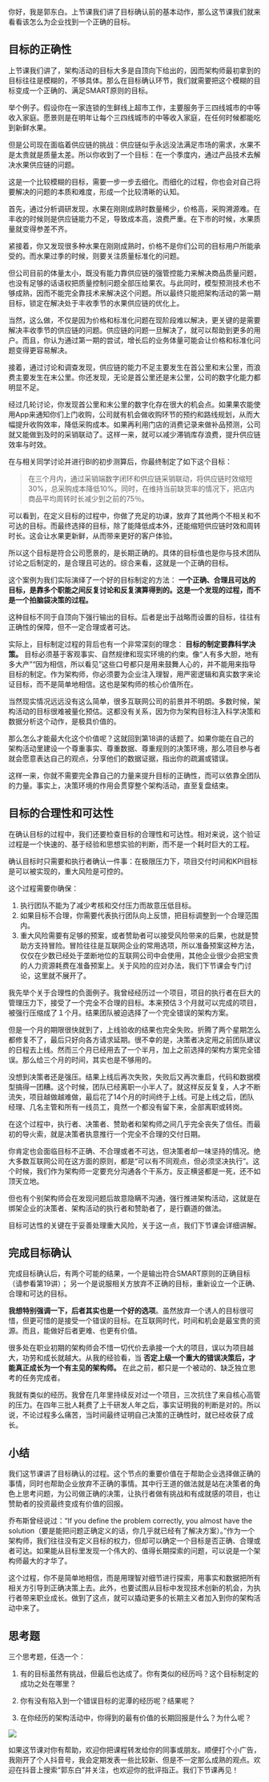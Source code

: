 你好，我是郭东白。上节课我们讲了目标确认前的基本动作，那么这节课我们就来看看该怎么为企业找到一个正确的目标。

## 目标的正确性

上节课我们讲了，架构活动的目标大多是自顶向下给出的，因而架构师最初拿到的目标往往是模糊的，不够具体。那么在目标确认环节，我们就需要把这个模糊的目标变成一个正确的、满足SMART原则的目标。

举个例子。假设你在一家连锁的生鲜线上超市工作，主要服务于三四线城市的中等收入家庭。愿景则是在明年让每个三四线城市的中等收入家庭，在任何时候都能吃到新鲜水果。

但是公司现在面临着供应链的挑战：供应链似乎永远没法满足市场的需求，水果不是太贵就是质量太差。所以你收到了一个目标：在一个季度内，通过产品技术去解决水果供应链的问题。

这是一个比较模糊的目标，需要一步一步去细化。而细化的过程，你也会对自己将要解决的问题的本质和难度，形成一个比较清晰的认知。

首先，通过分析调研发现，水果在刚刚成熟时数量稀少，价格高，采购溯源难。在丰收的时候则是供应链能力不足，导致成本高，浪费严重。在下市的时候，水果质量就变得参差不齐。

紧接着，你又发现很多种水果在刚刚成熟时，价格不是你们公司的目标用户所能承受的。而水果过季的时候，则要关注质量标准化的问题。

但公司目前的体量太小，既没有能力靠供应链的强管控能力来解决商品质量问题，也没有足够的话语权把质量控制问题全部压给果农。与此同时，模型预测技术也不够成熟，因而不能完全靠技术来解决这个问题。所以最终只能把架构活动的第一期目标，锁定在解决处于丰收季节的水果供应链的优化上。

当然，这么做，不仅是因为价格和标准化问题在现阶段难以解决，更关键的是需要解决丰收季节的供应链的问题。供应链的问题一旦解决了，就可以帮助到更多的用户。而且，你认为通过第一期的尝试，增长后的业务体量可能会让价格和标准化问题变得更容易解决。

接着，通过讨论和调查发现，供应链的能力不足主要发生在首公里和末公里，而浪费主要发生在末公里。你还发现，无论是首公里还是末公里，公司的数字化能力都明显不足。

经过几轮讨论，你发现首公里和末公里的数字化存在很大的机会点。如果果农能使用App来通知你们上门收购，公司就有机会做收购环节的预约和路线规划，从而大幅提升收购效率，降低采购成本。如果再利用门店的消费记录来做补品预测，公司就又能做到及时的采销联动了。这样一来，就可以减少滞销库存浪费，提升供应链效率与时效。

在与相关同学讨论并进行BI的初步测算后，你最终制定了如下这个目标：

> 在三个月内，通过采销端数字闭环和供应链采销联动，将供应链时效缩短30%，总采购成本降低10%。同时，在维持当前缺货率的情况下，把店内商品平均周转时长减少到之前的75％。

可以看到，在定义目标的过程中，你做了充足的功课，放弃了其他两个不相关和不可达的目标。而最终选择的目标，除了能降低成本外，还能缩短供应链时效和周转时长。这会让水果更新鲜，从而带来更好的客户体验。

所以这个目标是符合公司愿景的，是长期正确的。具体的目标值也是你与技术团队讨论之后制定的，是合理且可达的。综合来看，这就是一个正确的目标。

这个案例为我们实际演绎了一个好的目标制定的方法： **一个正确、合理且可达的目标，是靠多个职能之间反复讨论和反复演算得到的。这是一个发现的过程，而不是一个拍脑袋决策的过程。**

这种目标不同于自顶向下强行输出的目标。后者是出于战略而设置的目标，往往有正确性的保障，但不一定合理或者可达。

实际上，目标制定过程的背后也有一个非常深刻的理念： **目标的制定要靠科学决策。** 目标必须基于客观事实、自然规律和现实环境的约束。像“人有多大胆，地有多大产”“因为相信，所以看见”这些口号都只是用来鼓舞人心的，并不能用来指导目标的制定。作为架构师，你必须要为企业注入理智，用严密逻辑和真实数字来论证目标，而不是简单地相信。这也是架构师的核心价值所在。

当然现实情况远远没有这么简单，很多互联网公司的前景并不明朗。多数时候，架构活动的目标很难被量化预估。这都没有关系，因为你为架构目标注入科学决策和数据分析这个动作，是极具价值的。

那么怎么才能最大化这个价值呢？这就回到第18讲的话题了。如果你能在自己的架构活动里建设一个尊重事实、尊重数据、尊重规则的决策环境，那么项目参与者就会愿意表达自己的观点，分享他们的数据证据，指出你的疏漏或错误。

这样一来，你就不需要完全靠自己的力量来提升目标的正确性，而可以依靠全团队的力量。事实上，决策环境的作用会贯穿整个架构活动，直至复盘结束。

## 目标的合理性和可达性

在确认目标的过程中，我们还要检查目标的合理性和可达性。相对来说，这个验证过程是一个快速的、基于经验和思想实验的判断，而不是一个耗时巨大的工程。

确认目标时只需要和执行者确认一件事：在极限压力下，项目交付时间和KPI目标是可以被实现的，重大风险是可控的。

这个过程需要你确保：

1. 执行团队不能为了减少考核和交付压力而故意压低目标。
2. 如果目标不合理，你需要代表执行团队向上反馈，把目标调整到一个合理范围内。
3. 重大风险需要有足够的预案，或者赞助者可以接受风险带来的后果，也就是赞助方支持冒险。冒险往往是互联网企业的常用选项，所以准备预案这种方法，仅仅在少数已经处于垄断地位的互联网公司中会使用，其他企业很少会把宝贵的人力资源耗费在准备预案上。关于风险的应对办法，我们下节课会专门讨论，这里就不展开了。

我先举个关于合理性的负面例子。我曾经经历过一个项目，项目的执行者在巨大的管理压力下，接受了一个完全不合理的目标。本来预估３个月就可以完成的项目，被强行压缩成了１个月。结果团队被迫选择了一个完全错误的架构方案。

但是一个月的期限很快就到了，上线验收的结果也完全失败。折腾了两个星期怎么都修复不了，最后只好向各方请求延期。很不幸的是，决策者决定用之前团队建议的日程去上线。然而三个月已经用去了一个半月，加上之前选择的架构方案完全错误。那么给三个月的时间，其实也是不够用的。

没想到决策者还是强压。结果上线后再次失败，失败后又再次重启，代码和数据模型搞得一团糟。这个时候，团队已经离职一小半人了。就这样反反复复，人才不断流失，项目越做越难做，最后花了14个月的时间终于上线。可是上线之后，团队经理、几名主管和所有一线员工，竟然一个都没有留下来，全部离职或转岗。

在这个过程中，执行者、决策者、赞助者和架构师之间几乎完全丧失了信任。而最初的导火索，就是决策者执意推行一个完全不合理的交付日期。

你肯定也会面临目标不正确、不合理或者不可达，但决策者却一味坚持的情况。绝大多数互联网公司在这方面的原则，都是“可以有不同观点，但必须坚决执行”。这个时候，我们作为架构师一定要充分沟通各个干系方。反正横竖都是一死，还不如顶天立地。

但也有个别架构师会在发现问题后故意隐瞒不沟通，强行推进架构活动，这就是在绑架企业的决策者、架构活动的执行者和赞助者了，是行霸道的做法。

目标可达性的关键在于妥善处理重大风险，关于这一点，我们下节课会详细讲解。

## 完成目标确认

完成目标确认后，有两个可能的结果，一个是输出符合SMART原则的正确目标（请参看第19讲）； 另一个是说服相关方放弃不正确的目标，重新设立一个正确、合理和可达的目标。

**我想特别强调一下，后者其实也是一个好的选项**。虽然放弃一个诱人的目标很可惜，但更可惜的是接受一个错误的目标。在互联网时代，时间和机会是最宝贵的资源。而且，能做好后者更难、也更有价值。

很多处在职业初期的架构师会不惜一切代价去承接一个大的项目，误以为项目越大，功劳和成长就越大。从我的经验看，当 **否定上级一个重大的错误决策后，才能真正成长为一个有主见的架构师。** 在此之前，都只是一个被动的、缺乏独立思考的任务完成者。

我就有类似的经历。我曾在几年里持续反对过一个项目，三次抗住了来自核心高管的压力。在四年三批人耗费了上千研发人年之后，事实证明我的判断是对的。所以说，不论过程多么痛苦，当时间最终证明自己决策的正确性时，就已经收获了成长。

## 小结

我们这节课讲了目标确认的过程。这个节点的重要价值在于帮助企业选择做正确的事情，同时也帮助企业放弃不正确的事情。其中行王道的做法就是站在决策者的角色上思考问题，为公司做正确的决策，让执行者做有挑战和有成就感的项目，也让赞助者的投资最终变成有价值的回报。

乔布斯曾经说过：“If you define the problem correctly, you almost have the solution（要是能把问题正确定义的话，你几乎就已经有了解决方案）。”作为一个架构师，我们往往没有定义目标的权力，但却可以确定一个目标是否正确、合理或者可达。如果能从目标里发现一个伟大的、值得长期探索的问题，可以说是一个架构师最大的才华了。

这个过程，你不是简单地相信，而是用理智对细节进行探索，用事实和数据把所有相关方引导到正确决策上去。此外，也要试图从目标中发现技术创新的机会，为执行者带来职业成长。做到了这点，就可以撬动更多的长期主义者加入到你的架构活动中来了。

## 思考题

三个思考题，任选一个：

1. 有的目标虽然有挑战，但最后也达成了。你有类似的经历吗？这个目标制定的成功之处在哪里？

2. 你有没有陷入到一个错误目标的泥潭的经历呢？结果呢？

3. 在你经历的架构活动中，你得到的最有价值的长期回报是什么？为什么呢？


![](https://static001.geekbang.org/resource/image/55/e0/5570d83702f4f7a1aa807d54632762e0.jpg?wh=1500x1798)

如果这节课对你有帮助，欢迎你把课程转发给你的同事或朋友。顺便打个小广告，我刚开了个人抖音号，我会定期发表一些比较新、但是不一定那么成熟的观点。欢迎在抖音上搜索“郭东白”并关注，也欢迎你的批评指正。我们下节课再见！